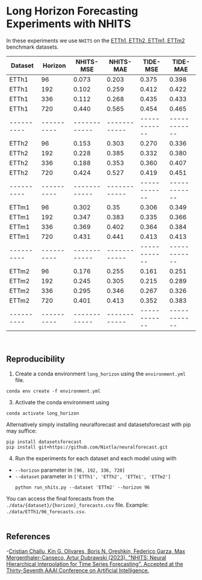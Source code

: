 # Long Horizon Forecasting Experiments with NHITS

In these experiments we use `NHITS` on the [ETTh1, ETTh2, ETTm1, ETTm2](https://github.com/zhouhaoyi/ETDataset) benchmark datasets.

| Dataset  | Horizon  | NHITS-MSE  | NHITS-MAE  | TIDE-MSE   | TIDE-MAE   |
|----------|----------|------------|------------|------------|------------|
| ETTh1    | 96       | 0.073      | 0.203      | 0.375      | 0.398      |
| ETTh1    | 192      | 0.102      | 0.259      | 0.412      | 0.422      |
| ETTh1    | 336      | 0.112      | 0.268      | 0.435      | 0.433      |
| ETTh1    | 720      | 0.440      | 0.565      | 0.454      | 0.465      |
|----------|----------|------------|------------|------------|------------|
| ETTh2    | 96       | 0.153      | 0.303      | 0.270      | 0.336      |
| ETTh2    | 192      | 0.228      | 0.385      | 0.332      | 0.380      |
| ETTh2    | 336      | 0.188      | 0.353      | 0.360      | 0.407      |
| ETTh2    | 720      | 0.424      | 0.527      | 0.419      | 0.451      |
|----------|----------|------------|------------|------------|------------|
| ETTm1    | 96       | 0.302      | 0.35       | 0.306      | 0.349      |
| ETTm1    | 192      | 0.347      | 0.383      | 0.335      | 0.366      |
| ETTm1    | 336      | 0.369      | 0.402      | 0.364      | 0.384      |
| ETTm1    | 720      | 0.431      | 0.441      | 0.413      | 0.413      |
|----------|----------|------------|------------|------------|------------|
| ETTm2    | 96       | 0.176      | 0.255      | 0.161      | 0.251      |
| ETTm2    | 192      | 0.245      | 0.305      | 0.215      | 0.289      |
| ETTm2    | 336      | 0.295      | 0.346      | 0.267      | 0.326      |
| ETTm2    | 720      | 0.401      | 0.413      | 0.352      | 0.383      |
|----------|----------|------------|------------|------------|------------|
<br>

## Reproducibility

1. Create a conda environment `long_horizon` using the `environment.yml` file.
  ```shell
  conda env create -f environment.yml
  ```

3. Activate the conda environment using 
  ```shell
  conda activate long_horizon
  ```

Alternatively simply installing neuralforecast and datasetsforecast with pip may suffice:
```
pip install datasetsforecast
pip install git+https://github.com/Nixtla/neuralforecast.git
```

4. Run the experiments for each dataset and each model using with 
- `--horizon` parameter in `[96, 192, 336, 720]`
- `--dataset` parameter in `['ETTh1', 'ETTh2', 'ETTm1', 'ETTm2']`
  ```shell
  python run_nhits.py --dataset 'ETTm2' --horizon 96
  ```

You can access the final forecasts from the `./data/{dataset}/{horizon}_forecasts.csv` file. Example: `./data/ETTh1/96_forecasts.csv`.
<br><br>

## References
-[Cristian Challu, Kin G. Olivares, Boris N. Oreshkin, Federico Garza, Max Mergenthaler-Canseco, Artur Dubrawski (2023). "NHITS: Neural Hierarchical Interpolation for Time Series Forecasting". Accepted at the Thirty-Seventh AAAI Conference on Artificial Intelligence.](https://arxiv.org/abs/2201.12886)